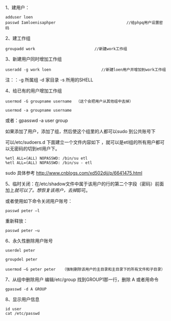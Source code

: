 1、建用户：
```
adduser loen                             
passwd Iamloenisaphper                               //给phpq用户设置密码
```
2、建工作组
```
groupadd work                          //新建work工作组
```
3、新建用户同时增加工作组
```
useradd -g work loen                      //新建loen用户并增加到work工作组
```
注：：-g 所属组 -d 家目录 -s 所用的SHELL

4、给已有的用户增加工作组
```
usermod -G groupname username  （这个会把用户从其他组中去掉）

usermod -a groupname username
```
或者：gpasswd -a user group

如果添加了用户，添加了组，然后使这个组里的人都可以sudo 到公共账号下

可以/etc/sudoers.d 下面建立一个文件内容如下 ，就可以是etl组的所有用户都可以无密码的切到etl用户下。
```
%etl ALL=(ALL) NOPASSWD: /bin/su etl
%etl ALL=(ALL) NOPASSWD: /bin/su - etl
```
sudo 具体参考 http://www.cnblogs.com/xd502djj/p/6641475.html

5、临时关闭：在/etc/shadow文件中属于该用户的行的第二个字段（密码）前面加上*就可以了。想恢复该用户，去掉*即可。

或者使用如下命令关闭用户账号：
```
passwd peter –l
```
重新释放：
```
passwd peter –u
```
6、永久性删除用户账号
```
userdel peter

groupdel peter

usermod –G peter peter   （强制删除该用户的主目录和主目录下的所有文件和子目录）
```
7、从组中删除用户
编辑/etc/group 找到GROUP1那一行，删除 A
或者用命令
```
gpasswd -d A GROUP
```
8、显示用户信息
```
id user
cat /etc/passwd
```
